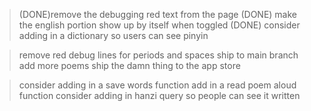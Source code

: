 > (DONE)remove the debugging red text from the page 
> (DONE) make the english portion show up by itself when toggled 
> (DONE) consider adding in a dictionary so users can see pinyin

> remove red debug lines for periods and spaces 
> ship to main branch
> add more poems
> ship the damn thing to the app store






> consider adding in a save words function
> add in a read poem aloud function 
> consider adding in hanzi query so people can see it written 


